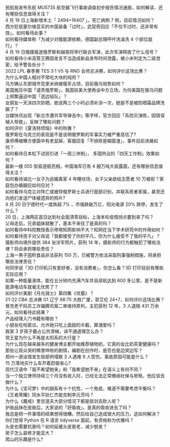 民航局发布东航 MU5735 航空器飞行事故调查初步报告情况通报，如何解读，还有哪些信息值得关注？  
4 月 19 日上海新增本土「 2494+16407 」，死亡病例 7 例，目前情况如何？  
西方贬低塞尔维亚买的中国装备「过时」，武契奇回应「不仅不过时，还非常有效」，如何看待此事？  
如何看待媒体称「为减少对俄能源依赖，德国副总理呼吁洗澡洗 4 个部位就行」？  
4 月 19 日俄媒报道俄罗斯和越南将举行联合军演，此次军演释放了什么信号？  
如何看待小米高管王腾因发言不当造成新品发布时间泄露，被小米判定为二级泄密，给予警告处分？  
2022 LPL 春季赛 TES 3:1 V5 与 RNG 会师总决赛，如何评价这场比赛？  
为什么中国人相对不常吃大块的纯肉？  
乌方确认东部城市克里米纳被俄军占领，目前俄乌局势如何？  
美国施压中国「谴责俄罗斯」，我国驻美大使再谈中方立场，为何美国在俄乌问题上频繁逼迫中国「选边站队」？  
女朋友一天涂四次防晒，她说两三个小时必须补涂一次，她是不是被防晒霜品牌洗脑了？  
台媒快讯出现「新北市遭共军导弹击中」等字样，官方回应「系防灾演练，因错误植入导致」，反映了哪些问题？  
如何评价《夏洛特烦恼》中的秋雅？  
俄罗斯在乌克兰的表现是不是说明俄罗斯的军事实力被严重高估了?  
康师傅被曝方便面中有老鼠屎，客服回复「不排除是糊面渣」，事件目前进展如何？  
如何看待日本松下试验引进「一周三休制」， 多国热议的「四天工作制」效果如何？  
最新一艘 055 型驱逐舰亮相，中国海军已有 4 艘万吨大驱露面，还有哪些信息值得关注？  
如何看待湖北一女子为逃婚离家 4 年睡坟场，女子父亲欲给志愿者 10 万被拒？家庭包办婚姻应如何应对？  
如何看待乌克兰对阵亡或被俘俄罗斯士兵进行面部识别，并联系死者家属，甚至还向他们发送尸体被遗弃的照片?  
4 月 20 日宁德时代一度跌超 7% ，市值跌破万亿，阳光电源 20% 跌停，发生了什么？  
20 日，上海两区首日达到社会面清零目标，上海本轮疫情拐点要到来了吗？  
父母走后，兄弟姐妹就散了，基本不来往了是真的吗？  
如何看待中科院教授表示停用知网影响不大？知网在当下学术研究中的作用如何？  
如何看待孩子对父母说「我都接受了你的平凡，你为什么接受不了我的平凡」？  
摄影师向境外提供 384 张涉军照片，获刑 14 年，摄影师的行为都触犯了哪些法律？将会承担哪些责任？  
上海一男子囤积食品非法获利 150 万，已被警方依法采取刑事强制措施，将承担哪些法律责任？  
何同学说「3D 打印机只有爱好者，没有消费者」，你怎么看？3D 打印目前有哪些实际应用？  
如果一种能量液体，能在五分钟内充满汽车并且续航达到 600 多公里，是不是新能源电动车就毫无优势了？  
如何评价美剧《月光骑士》第四集《坟墓》？  
21-22 CBA 总决赛 G1 辽宁 98:75 大胜广厦，郭艾伦 24+7，如何评价这场比赛？  
冒充老干妈员工诈骗腾讯案二审维持原判，主犯获刑 12 年，3 人退赔 431 万余元，如何看待此结果？  
产品经理入门书籍有哪些？  
小朋友吃哈密瓜，允许她只吃上面甜的半截，算溺爱吗？  
我家 3 岁孩子霸占公共滑梯，讲不通道理怎么办？  
冥王星为什么不再是太阳系的大行星？  
为什么现在越来越多的健身博主都开始推荐植物奶，它真的会比奶茶更健康吗？  
那些让观众哭的稀里哗啦的剧情，编剧在创作时，是否也是边哭边写？  
郑州一游泳馆发生局部坍塌致 3 人遇难 9 人受伤，事故原因可能是什么？  
15 万落地买什么车开着舒服省心?  
现代汉语中「我不希望她来」和「我希望她不来」在语义上有何不同？  
当一个独立律师持续三个月没有收入时，已经无法正常缴纳社保与房租，他应该去做什么？  
为什么《宝可梦》中的钢系有十个抗性，一个免疫，难道不需要考虑平衡吗？  
《王者荣耀》同水平狄仁杰能克制李元芳吗？  
为什么《魔戒》里甘道夫大部分情况下都是拔剑去砍人呢？  
护肤品抹在皮肤后，大家说的「好吸收」，是真的吸收进去了吗？  
我总是把一件事情的结果想得很糟，然后给自己造成很大的压力，这如何解决？  
你们觉得 Python 在 R 语言 tidyverse 面前，有资格称为优雅吗？  
头皮也需要抗衰吗？如何延缓头皮衰老，减少脱发？  
房子怎么装修才能显大？  
爬山的乐趣是什么?  
